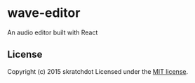 # wave-editor

An audio editor built with React


## License
Copyright (c) 2015 skratchdot
Licensed under the [MIT license](LICENSE-MIT).
